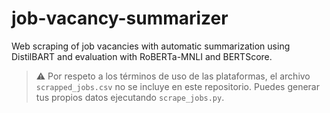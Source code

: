 # job-vacancy-summarizer
Web scraping of job vacancies with automatic summarization using DistilBART and evaluation with RoBERTa-MNLI and BERTScore.

> ⚠️ Por respeto a los términos de uso de las plataformas, el archivo `scrapped_jobs.csv` no se incluye en este repositorio. Puedes generar tus propios datos ejecutando `scrape_jobs.py`.
